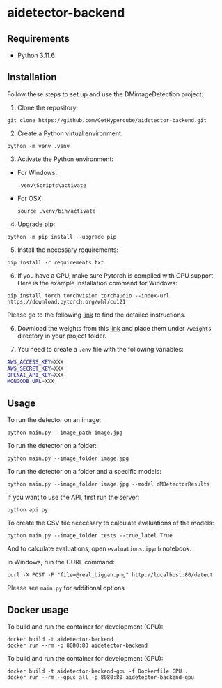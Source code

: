 # aidetector-backend

## Requirements

- Python 3.11.6

## Installation

Follow these steps to set up and use the DMimageDetection project:

1. Clone the repository:
```
git clone https://github.com/GetHypercube/aidetector-backend.git
```

2. Create a Python virtual environment:
```
python -m venv .venv
```

3. Activate the Python environment:
- For Windows:
  ```
  .venv\Scripts\activate
  ```
- For OSX:
  ```
  source .venv/bin/activate
  ```

4. Upgrade pip:
```
python -m pip install --upgrade pip
```

5. Install the necessary requirements:
```
pip install -r requirements.txt
```

6. If you have a GPU, make sure Pytorch is compiled with GPU support. Here is the example installation command for Windows:
```
pip install torch torchvision torchaudio --index-url https://download.pytorch.org/whl/cu121
```
Please go to the following [link](https://pytorch.org/get-started/locally/) to find the detailed instructions.

6. Download the weights from this [link](https://aidetector-models.s3.amazonaws.com/weights.zip) and place them under `/weights` directory in your project folder.

7. You need to create a `.env` file with the following variables:

```bash
AWS_ACCESS_KEY=XXX
AWS_SECRET_KEY=XXX
OPENAI_API_KEY=XXX
MONGODB_URL=XXX
```

## Usage

To run the detector on an image:

`python main.py --image_path image.jpg` 

To run the detector on a folder:

`python main.py --image_folder image.jpg` 

To run the detector on a folder and a specific models:

`python main.py --image_folder image.jpg --model dMDetectorResults` 

If you want to use the API, first run the server:

`python api.py`

To create the CSV file neccesary to calculate evaluations of the models:

`python main.py --image_folder tests --true_label True`

And to calculate evaluations, open `evaluations.ipynb` notebook.

In Windows, run the CURL command:

`curl -X POST -F "file=@real_biggan.png" http://localhost:80/detect`

Please see `main.py` for additional options

## Docker usage

To build and run the container for development (CPU):

```
docker build -t aidetector-backend .
docker run --rm -p 8080:80 aidetector-backend
```

To build and run the container for development (GPU):

```
docker build -t aidetector-backend-gpu -f Dockerfile.GPU .
docker run --rm --gpus all -p 8080:80 aidetector-backend-gpu
```

